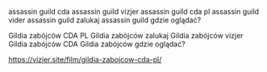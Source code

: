 assassin guild cda
assassin guild vizjer
assassin guild cda pl
assassin guild vider
assassin guild zalukaj
assassin guild gdzie oglądać?

Gildia zabójców CDA PL
Gildia zabójców zalukaj
Gildia zabójców vizjer
Gildia zabójców CDA
Gildia zabójców gdzie oglądać?

https://vizjer.site/film/gildia-zabojcow-cda-pl/ 

